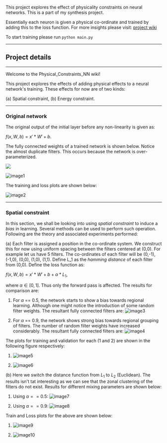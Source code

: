 This project explores the effect of physicality constraints on neural networks. This is a part of my synthesis project.

Essentially each neuron is given a physical co-ordinate and trained by adding this to the loss function. For more insights please visit: [project wiki](https://github.com/LousyLory/Physical_Constraints_NN/wiki)

To start training please run `python main.py`

----

<h2>Project details</h2>

----

Welcome to the Physical_Constraints_NN wiki!

This project explores the effects of adding physical effects to a neural network's training. These effects for now are of two kinds:

(a) Spatial constraint,
(b) Energy constraint.

----

<h3>Original network</h3>

The original output of the initial layer before any non-linearity is given as:

$f(x,W,b) = x'*W' + b.$

The fully connected weights of a trained network is shown below. Notice the almost duplicate filters. This occurs because the network is over-parameterized. 

<img src="https://github.com/LousyLory/Physical_Constraints_NN/blob/master/outputs/model1_modified_0.0W1.png" />

![image1](https://github.com/LousyLory/Physical_Constraints_NN/blob/master/outputs/model1_modified_0.0W1.png)

The training and loss plots are shown below:

![image2](https://github.com/LousyLory/Physical_Constraints_NN/blob/master/outputs/train_accuracy_plot_modified_0.0.png)

----

<h3>Spatial constraint</h3>

In this section, we shall be looking into using *spatial constraint* to induce a *bias* in learning. Several methods can be used to perform such operation. Following are the theory and associated experiments performed:

(a) Each filter is assigned a position in the co-ordinate system. We construct this for now using uniform spacing between the filters centered at (0,0). For example let us have 5 filters. The co-ordinates of each filter will be (0,-1), (-1,0), (0,0), (1,0), (1,1). Define L_1 as the *hamming distance* of each filter from (0,0). Define the loss function as: 

$f(x,W,b) = x'*W' + b + \alpha * L_1,$

where $\alpha \in [0,1]$. Thus only the forward pass is affected. The results for comparison are:

1. For $\alpha$ == 0.5, the network starts to show a bias towards regional learning. Although one might notice the introduction of some random filter weights. The resultant fully connected filters are: ![image3](https://github.com/LousyLory/Physical_Constraints_NN/blob/master/outputs/model1_modified_0.5W1.png)

2. For $\alpha$ == 0.9, the network shows strong bias towards regional grouping of filters. The number of random filter weights have increased considerably. The resultant fully connected filters are: ![image4](https://github.com/LousyLory/Physical_Constraints_NN/blob/master/outputs/model1_modified_0.9W1.png)

The plots for training and validation for each (1 and 2) are shown in the following figure respectively:

1. ![image5](https://github.com/LousyLory/Physical_Constraints_NN/blob/master/outputs/train_accuracy_plot_modified_0.5.png)

2. ![image6](https://github.com/LousyLory/Physical_Constraints_NN/blob/master/outputs/train_accuracy_plot_modified_0.9.png)

(b) Here we switch the distance function from $L_1$ to $L_2$ (Euclidean). The results isn't tat interesting as we can see that the zonal clustering of the filters do not exist. Results for different mixing parameters are shown below:

1. Using $\alpha == 0.5$: ![image7](https://github.com/LousyLory/Physical_Constraints_NN/blob/master/outputs/model1_modified_L2_0.5W1.png)

2. Using $\alpha == 0.9$: ![image8](https://github.com/LousyLory/Physical_Constraints_NN/blob/master/outputs/model1_modified_L2_0.9W1.png)

Train and Loss plots for the above are shown below:

1. ![image9](https://github.com/LousyLory/Physical_Constraints_NN/blob/master/outputs/train_accuracy_plot_modified_L2_0.5.png)

2. ![image10](https://github.com/LousyLory/Physical_Constraints_NN/blob/master/outputs/train_accuracy_plot_modified_L2_0.9.png)
